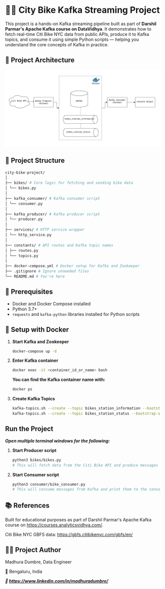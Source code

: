 # 🚴‍♂️ City Bike Kafka Streaming Project

This project is a hands-on Kafka streaming pipeline built as part of **Darshil Parmar's Apache Kafka course on DataVidhya**. 
It demonstrates how to fetch real-time Citi Bike NYC data from public APIs, produce it to Kafka topics, and consume it using simple Python scripts — helping you understand the core concepts of Kafka in practice.

## 🧩 Project Architecture

![City Bike Kafka Architecture](./docs/architecture.png)

## 📁 Project Structure
```bash
city-bike-project/
│
├── bikes/ # Core logic for fetching and sending bike data
│ └── bikes.py
│
├── kafka_consumer/ # Kafka consumer script
│ └── consumer.py
│
├── kafka_producer/ # Kafka producer script
│ └── producer.py
│
├── services/ # HTTP service wrapper
│ └── http_service.py
│
├── constants/ # API routes and Kafka topic names
│ ├── routes.py
│ └── topics.py
│
├── docker-compose.yml # Docker setup for Kafka and Zookeeper
├── .gitignore # Ignore unneeded files
└── README.md # You're here
```


## 🔧 Prerequisites

- Docker and Docker Compose installed
- Python 3.7+
- `requests` and `kafka-python` libraries installed for Python scripts

## 🐳 Setup with Docker

1. **Start Kafka and Zookeeper**
   ```bash
   docker-compose up -d
   ```

2. **Enter Kafka container**
   ```bash
   docker exec -it <container_id_or_name> bash
   ```

   ****You can find the Kafka container name with:****
   ```bash
   docker ps
   ```

3. **Create Kafka Topics**
    ```bash
    kafka-topics.sh --create --topic bikes_station_information --bootstrap-server localhost:9092 --partitions 1 --replication-factor 1
    kafka-topics.sh --create --topic bikes_station_status --bootstrap-server localhost:9092 --partitions 1 --replication-factor 1
   ```

## Run the Project
***Open multiple terminal windows for the following:***
1. **Start Producer script**
    ```bash
    python3 bikes/bikes.py
    # This will fetch data from the Citi Bike API and produce messages to Kafka topics.
   ```

2. **Start Consumer script**
    ```bash
    python3 consumer/bike_consumer.py
    # This will consume messages from Kafka and print them to the console.
    ```

## 📚 References
Built for educational purposes as part of Darshil Parmar's Apache Kafka course on https://courses.analyticsvidhya.com/.

Citi Bike NYC GBFS data: https://gbfs.citibikenyc.com/gbfs/en/

## 👩‍💻 Project Author
Madhura Dumbre,
Data Engineer

📍 Bengaluru, India

***🔗 https://www.linkedin.com/in/madhuradumbre/***
